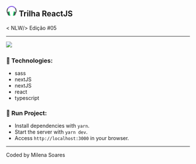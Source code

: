 ## <img src= "public/favicon.png" alt="podcstr " height="30em" /> Trilha ReactJS 
<p>  < NLW/> Edição #05 </p>

---

<img src="https://img.shields.io/static/v1?label=Project Developed&message=Rocketseat&color=7159c1&style=<STYLE>&logo=<LOGO>" /><br>


### 🚀 Technologies:

- sass
- nextJS
- nextJS
- react
- typescript

### 👷 Run Project:
 - Install dependencies with `yarn`. 
 - Start the server with `yarn dev`.
 - Access `http://localhost:3000` in your browser.

---
Coded by Milena Soares